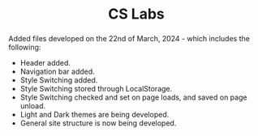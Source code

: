 <h1 align="center">CS Labs</h1>

###

Added files developed on the 22nd of March, 2024 - which includes the following:
* Header added.
* Navigation bar added.
* Style Switching added.
* Style Switching stored through LocalStorage.
* Style Switching checked and set on page loads, and saved on page unload.
* Light and Dark themes are being developed.
* General site structure is now being developed.

